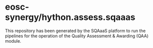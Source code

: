 <!--
SPDX-FileCopyrightText: Copyright contributors to the Software Quality Assurance as a Service (SQAaaS) project <sqaaas@ibergrid.eu>

SPDX-License-Identifier: GPL-3.0-only
-->

# eosc-synergy/hython.assess.sqaaas
This repository has been generated by the SQAaaS platform to run the pipelines
for the operation of the
Quality Assessment & Awarding (QAA)
module.